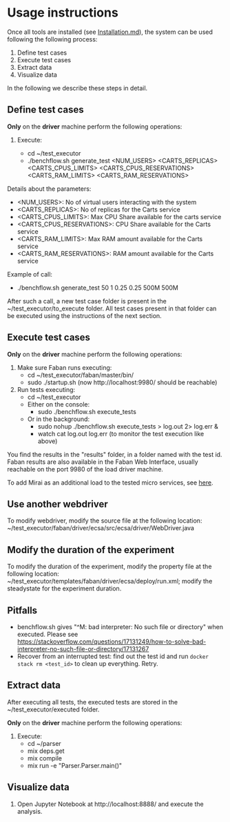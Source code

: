 # Usage instructions

Once all tools are installed (see [Installation.md](Installation.md)), the system can be used following the following process:

1. Define test cases
2. Execute test cases
3. Extract data
4. Visualize data

In the following we describe these steps in detail.

## Define test cases

**Only** on the **driver** machine perform the following operations:

1. Execute:

   - cd ~/test_executor
   - ./benchflow.sh generate_test <NUM_USERS> <CARTS_REPLICAS> <CARTS_CPUS_LIMITS> <CARTS_CPUS_RESERVATIONS> <CARTS_RAM_LIMITS> <CARTS_RAM_RESERVATIONS>

Details about the parameters:

- <NUM_USERS>: No of virtual users interacting with the system
- <CARTS_REPLICAS>: No of replicas for the Carts service
- <CARTS_CPUS_LIMITS>: Max CPU Share available for the carts service
- <CARTS_CPUS_RESERVATIONS>: CPU Share available for the Carts service
- <CARTS_RAM_LIMITS>: Max RAM amount available for the Carts service
- <CARTS_RAM_RESERVATIONS>: RAM amount available for the Carts service

Example of call:

- ./benchflow.sh generate_test 50 1 0.25 0.25 500M 500M

After such a call, a new test case folder is present in the ~/test_executor/to_execute folder. All test cases present in that folder can be executed using the instructions of the next section.

## Execute test cases

**Only** on the **driver** machine perform the following operations:

1. Make sure Faban runs executing:
   - cd ~/test_executor/faban/master/bin/
   - sudo ./startup.sh (now http://localhost:9980/ should be reachable)
2. Run tests executing:
   - cd ~/test_executor
   - Either on the console:
     - sudo ./benchflow.sh execute_tests
   - Or in the background:
     - sudo nohup ./benchflow.sh execute_tests > log.out 2> log.err &
     - watch cat log.out log.err (to monitor the test execution like above)

You find the results in the "results" folder, in a folder named with the test id. Faban results are also available in the Faban Web Interface, usually reachable on the port 9980 of the load driver machine.

To add Mirai as an additional load to the tested micro services, see [here](Mirai.md).

## Use another webdriver

To modify webdriver, modify the source file at the following location: ~/test_executor/faban/driver/ecsa/src/ecsa/driver/WebDriver.java

## Modify the duration of the experiment

To modify the duration of the experiment, modify the property file at the following location: ~/test_executor/templates/faban/driver/ecsa/deploy/run.xml; modify the steadystate for the experiment duration.

## Pitfalls

- benchflow.sh gives "^M: bad interpreter: No such file or directory" when executed. Please see https://stackoverflow.com/questions/17131249/how-to-solve-bad-interpreter-no-such-file-or-directory/17131267
- Recover from an interrupted test: find out the test id and run `docker stack rm <test_id>` to clean up everything. Retry.

## Extract data

After executing all tests, the executed tests are stored in the ~/test_executor/executed folder.

**Only** on the **driver** machine perform the following operations:

1. Execute:
   - cd ~/parser
   - mix deps.get
   - mix compile
   - mix run -e "Parser.Parser.main()"

## Visualize data

1. Open Jupyter Notebook at http://localhost:8888/ and execute the analysis.
